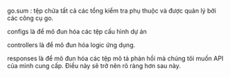 go.sum : tệp chứa tất cả các tổng kiểm tra phụ thuộc và được quản lý bởi các công cụ go.

configs là để mô đun hóa các tệp cấu hình dự án

controllers  là để mô đun hóa logic ứng dụng.

responses  là để mô đun hóa các tệp mô tả phản hồi mà chúng tôi muốn API của mình cung cấp. Điều này sẽ trở nên rõ ràng hơn sau này.
